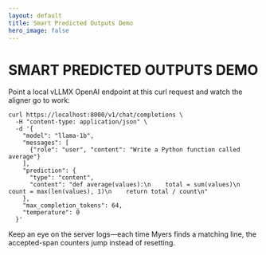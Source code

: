 ```yaml
---
layout: default
title: Smart Predicted Outputs Demo
hero_image: false
---
```

<div class="section" id="demo">
    <h1>SMART PREDICTED OUTPUTS DEMO</h1>
    <p>Point a local vLLMX OpenAI endpoint at this curl request and watch the aligner go to work:</p>
<pre><code class="language-bash">curl https://localhost:8000/v1/chat/completions \
  -H "content-type: application/json" \
  -d '{
    "model": "llama-1b",
    "messages": [
      {"role": "user", "content": "Write a Python function called average"}
    ],
    "prediction": {
      "type": "content",
      "content": "def average(values):\n    total = sum(values)\n    count = max(len(values), 1)\n    return total / count\n"
    },
    "max_completion_tokens": 64,
    "temperature": 0
  }'</code></pre>
    <p>Keep an eye on the server logs—each time Myers finds a matching line, the accepted-span counters jump instead of resetting.</p>
</div>
